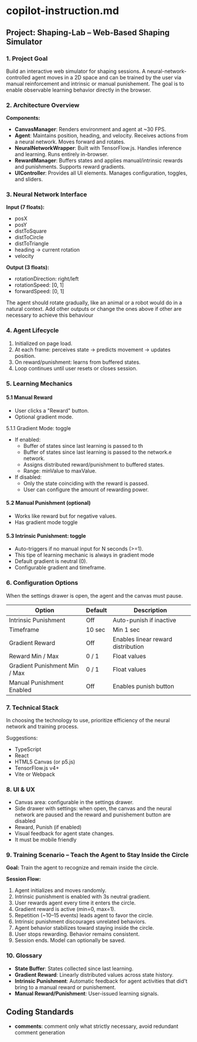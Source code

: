 # copilot-instruction.md

## Project: Shaping-Lab – Web-Based Shaping Simulator

### 1. Project Goal

Build an interactive web simulator for shaping sessions. A neural-network-controlled agent moves in a 2D space and can be trained by the user via manual reinforcement and intrinsic or manual punishement. The goal is to enable observable learning behavior directly in the browser.

### 2. Architecture Overview

**Components:**

- **CanvasManager**: Renders environment and agent at \~30 FPS.
- **Agent**: Maintains position, heading, and velocity. Receives actions from a neural network. Moves forward and rotates.
- **NeuralNetworkWrapper**: Built with TensorFlow\.js. Handles inference and learning. Runs entirely in-browser.
- **RewardManager**: Buffers states and applies manual/intrinsic rewards and punishments. Supports reward gradients.
- **UIController**: Provides all UI elements. Manages configuration, toggles, and sliders.

### 3. Neural Network Interface

**Input (7 floats):**

- posX
- posY
- distToSquare
- distToCircle
- distToTriangle
- heading -> current rotation
- velocity

**Output (3 floats):**

- rotationDirection: right/left
- rotationSpeed: [0, 1]
- forwardSpeed: [0, 1]

The agent should rotate gradually, like an animal or a robot would do in a natural context. Add other outputs or change the ones above if other are necessary to achieve this behaviour 

### 4. Agent Lifecycle

1. Initialized on page load.
2. At each frame: perceives state -> predicts movement -> updates position.
3. On reward/punishment: learns from buffered states.
4. Loop continues until user resets or closes session.

### 5. Learning Mechanics

#### 5.1 Manual Reward

- User clicks a "Reward" button.
- Optional gradient mode.

5.1.1 Gradient Mode: toggle

- If enabled:
  - Buffer of states since last learning is passed to th
  - Buffer of states since last learning is passed to the network.e network.
  * &#x20;Assigns distributed reward/punishment to buffered states.
  * Range: minValue to maxValue.
- If disabled:
  - Only the state coinciding with the reward is passed.
  - User can configure the amount of rewarding power.

#### 5.2 Manual Punishment (optional)

- Works like reward but for negative values.
- Has gradient mode toggle

#### 5.3 Intrinsic Punishment: toggle

- Auto-triggers if no manual input for N seconds (>=1).
- This tipe of learning mechanic is always in gradient mode
- Default gradient is neutral (0).
- Configurable gradient and timeframe.


### 6. Configuration Options

When the settings drawer is open, the agent and the canvas must pause.



| Option                        | Default | Description                        |
| ----------------------------- | ------- | ---------------------------------- |
| Intrinsic Punishment          | Off     | Auto-punish if inactive            |
| Timeframe                     | 10 sec  | Min 1 sec                          |
| Gradient Reward               | Off     | Enables linear reward distribution |
| Reward Min / Max              | 0 / 1   | Float values                       |
| Gradient Punishment Min / Max | 0 / 1   | Float values                       |
| Manual Punishment Enabled     | Off     | Enables punish button              |

### 7. Technical Stack

In choosing the technology to use, prioritize efficiency of the neural network and training process.

Suggestions:

- TypeScript
- React
- HTML5 Canvas (or p5.js)
- TensorFlow\.js v4+
- Vite or Webpack

### 8. UI & UX

- Canvas area: configurable in the settings drawer.
- Side drawer with settings: when open, the canvas and the neural network are paused and the reward and punishement button are disabled
- Reward, Punish (if enabled)
- Visual feedback for agent state changes.
- It must be mobile friendly

### 9. Training Scenario – Teach the Agent to Stay Inside the Circle

**Goal:** Train the agent to recognize and remain inside the circle.

**Session Flow:**

1. Agent initializes and moves randomly.
2. Intrinsic punishment is enabled with 3s neutral gradient.
3. User rewards agent every time it enters the circle.
4. Gradient reward is active (min=0, max=1).
5. Repetition (\~10–15 events) leads agent to favor the circle.
6. Intrinsic punishment discourages unrelated behaviors.
7. Agent behavior stabilizes toward staying inside the circle.
8. User stops rewarding. Behavior remains consistent.
9. Session ends. Model can optionally be saved.

### 10. Glossary

- **State Buffer**: States collected since last learning.
- **Gradient Reward**: Linearly distributed values across state history.
- **Intrinsic Punishment**: Automatic feedback for agent activities that did't bring to a manual reward or punishement.
- **Manual Reward/Punishment**: User-issued learning signals.

###

## Coding Standards
- **comments**: comment only what strictly necessary, avoid redundant comment generation
